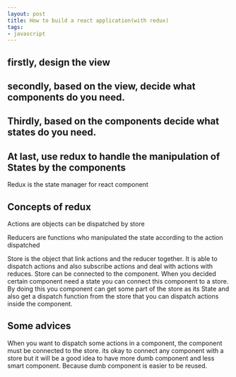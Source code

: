 ```yaml
---
layout: post
title: How to build a react application(with redux)
tags:
- javascript
---
```



## firstly, design the view

## secondly, based on the view, decide what components do you need.

## Thirdly, based on the components decide what states do you need.

## At last, use redux to handle the manipulation of States by the components

Redux is the state manager for react component

## Concepts of redux

Actions are objects can be dispatched by store

Reducers are functions who manipulated the state according to the action dispatched

Store is the object that link actions and the reducer together. It is able to dispatch actions and also subscribe actions and deal with actions with reduces. Store can be connected to the component.
When you decided certain component need a state you can connect this component to a store. By doing this you component can get some part of the store as its State and also get a dispatch function from the store that you can dispatch actions inside the component.

## Some advices
When you want to dispatch some actions in a component, the component must be connected to the store. its okay to connect any component with a store but it will be a good idea to have more dumb component and less smart component. Because dumb component is easier to be reused.
